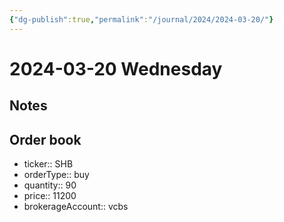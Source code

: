 ```yaml
---
{"dg-publish":true,"permalink":"/journal/2024/2024-03-20/"}
---
```


# 2024-03-20 Wednesday

## Notes

## Order book

- ticker:: SHB
- orderType:: buy
- quantity:: 90
- price:: 11200
- brokerageAccount:: vcbs

